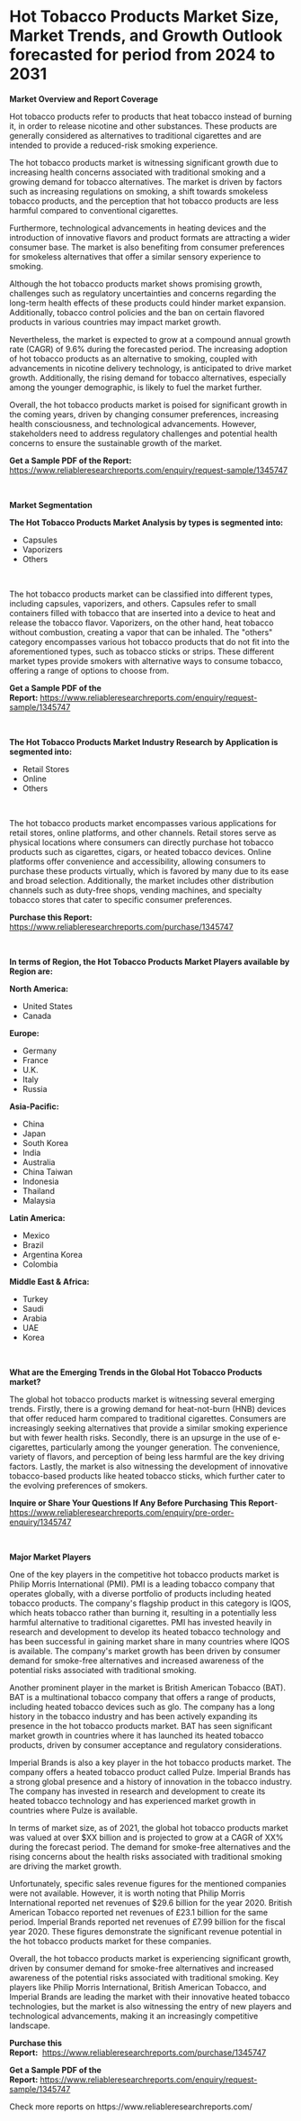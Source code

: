 <p><h1>Hot Tobacco Products Market Size, Market Trends, and Growth Outlook forecasted for period from 2024 to 2031</h1></p><p><strong>Market Overview and Report Coverage</strong></p>
<p><p>Hot tobacco products refer to products that heat tobacco instead of burning it, in order to release nicotine and other substances. These products are generally considered as alternatives to traditional cigarettes and are intended to provide a reduced-risk smoking experience.</p><p>The hot tobacco products market is witnessing significant growth due to increasing health concerns associated with traditional smoking and a growing demand for tobacco alternatives. The market is driven by factors such as increasing regulations on smoking, a shift towards smokeless tobacco products, and the perception that hot tobacco products are less harmful compared to conventional cigarettes.</p><p>Furthermore, technological advancements in heating devices and the introduction of innovative flavors and product formats are attracting a wider consumer base. The market is also benefiting from consumer preferences for smokeless alternatives that offer a similar sensory experience to smoking.</p><p>Although the hot tobacco products market shows promising growth, challenges such as regulatory uncertainties and concerns regarding the long-term health effects of these products could hinder market expansion. Additionally, tobacco control policies and the ban on certain flavored products in various countries may impact market growth.</p><p>Nevertheless, the market is expected to grow at a compound annual growth rate (CAGR) of 9.6% during the forecasted period. The increasing adoption of hot tobacco products as an alternative to smoking, coupled with advancements in nicotine delivery technology, is anticipated to drive market growth. Additionally, the rising demand for tobacco alternatives, especially among the younger demographic, is likely to fuel the market further.</p><p>Overall, the hot tobacco products market is poised for significant growth in the coming years, driven by changing consumer preferences, increasing health consciousness, and technological advancements. However, stakeholders need to address regulatory challenges and potential health concerns to ensure the sustainable growth of the market.</p></p>
<p><strong>Get a Sample PDF of the Report:</strong> <a href="https://www.reliableresearchreports.com/enquiry/request-sample/1345747">https://www.reliableresearchreports.com/enquiry/request-sample/1345747</a></p>
<p>&nbsp;</p>
<p><strong>Market Segmentation</strong></p>
<p><strong>The Hot Tobacco Products Market Analysis by types is segmented into:</strong></p>
<p><ul><li>Capsules</li><li>Vaporizers</li><li>Others</li></ul></p>
<p>&nbsp;</p>
<p><p>The hot tobacco products market can be classified into different types, including capsules, vaporizers, and others. Capsules refer to small containers filled with tobacco that are inserted into a device to heat and release the tobacco flavor. Vaporizers, on the other hand, heat tobacco without combustion, creating a vapor that can be inhaled. The "others" category encompasses various hot tobacco products that do not fit into the aforementioned types, such as tobacco sticks or strips. These different market types provide smokers with alternative ways to consume tobacco, offering a range of options to choose from.</p></p>
<p><strong>Get a Sample PDF of the Report:</strong>&nbsp;<a href="https://www.reliableresearchreports.com/enquiry/request-sample/1345747">https://www.reliableresearchreports.com/enquiry/request-sample/1345747</a></p>
<p>&nbsp;</p>
<p><strong>The Hot Tobacco Products Market Industry Research by Application is segmented into:</strong></p>
<p><ul><li>Retail Stores</li><li>Online</li><li>Others</li></ul></p>
<p>&nbsp;</p>
<p><p>The hot tobacco products market encompasses various applications for retail stores, online platforms, and other channels. Retail stores serve as physical locations where consumers can directly purchase hot tobacco products such as cigarettes, cigars, or heated tobacco devices. Online platforms offer convenience and accessibility, allowing consumers to purchase these products virtually, which is favored by many due to its ease and broad selection. Additionally, the market includes other distribution channels such as duty-free shops, vending machines, and specialty tobacco stores that cater to specific consumer preferences.</p></p>
<p><strong>Purchase this Report:</strong>&nbsp; <a href="https://www.reliableresearchreports.com/purchase/1345747">https://www.reliableresearchreports.com/purchase/1345747</a></p>
<p>&nbsp;</p>
<p><strong>In terms of Region, the Hot Tobacco Products Market Players available by Region are:</strong></p>
<p>
    <p> <strong> North America: </strong>
        <ul>
            <li>United States</li>
            <li>Canada</li>
        </ul>
        </p> 
    <p> <strong> Europe: </strong>
        <ul>
            <li>Germany</li>
            <li>France</li>
            <li>U.K.</li>
            <li>Italy</li>
            <li>Russia</li>
        </ul>
        </p> 
    <p> <strong> Asia-Pacific: </strong>
        <ul>
            <li>China</li>
            <li>Japan</li>
            <li>South Korea</li>
            <li>India</li>
            <li>Australia</li>
            <li>China Taiwan</li>
            <li>Indonesia</li>
            <li>Thailand</li>
            <li>Malaysia</li>
        </ul>
        </p> 
    <p> <strong> Latin America: </strong>
        <ul>
            <li>Mexico</li>
            <li>Brazil</li>
            <li>Argentina Korea</li>
            <li>Colombia</li>
        </ul>
        </p> 
    <p> <strong> Middle East & Africa: </strong>
        <ul>
            <li>Turkey</li>
            <li>Saudi</li>
            <li>Arabia</li>
            <li>UAE</li>
            <li>Korea</li>
        </ul>
    </p>
    </p>
<p>&nbsp;</p>
<p><strong>What are the Emerging Trends in the Global Hot Tobacco Products market?</strong></p>
<p><p>The global hot tobacco products market is witnessing several emerging trends. Firstly, there is a growing demand for heat-not-burn (HNB) devices that offer reduced harm compared to traditional cigarettes. Consumers are increasingly seeking alternatives that provide a similar smoking experience but with fewer health risks. Secondly, there is an upsurge in the use of e-cigarettes, particularly among the younger generation. The convenience, variety of flavors, and perception of being less harmful are the key driving factors. Lastly, the market is also witnessing the development of innovative tobacco-based products like heated tobacco sticks, which further cater to the evolving preferences of smokers.</p></p>
<p><strong>Inquire or Share Your Questions If Any Before Purchasing This Report</strong>- <a href="https://www.reliableresearchreports.com/enquiry/pre-order-enquiry/1345747">https://www.reliableresearchreports.com/enquiry/pre-order-enquiry/1345747</a></p>
<p>&nbsp;</p>
<p><strong>Major Market Players</strong></p>
<p><p>One of the key players in the competitive hot tobacco products market is Philip Morris International (PMI). PMI is a leading tobacco company that operates globally, with a diverse portfolio of products including heated tobacco products. The company's flagship product in this category is IQOS, which heats tobacco rather than burning it, resulting in a potentially less harmful alternative to traditional cigarettes. PMI has invested heavily in research and development to develop its heated tobacco technology and has been successful in gaining market share in many countries where IQOS is available. The company's market growth has been driven by consumer demand for smoke-free alternatives and increased awareness of the potential risks associated with traditional smoking.</p><p>Another prominent player in the market is British American Tobacco (BAT). BAT is a multinational tobacco company that offers a range of products, including heated tobacco devices such as glo. The company has a long history in the tobacco industry and has been actively expanding its presence in the hot tobacco products market. BAT has seen significant market growth in countries where it has launched its heated tobacco products, driven by consumer acceptance and regulatory considerations.</p><p>Imperial Brands is also a key player in the hot tobacco products market. The company offers a heated tobacco product called Pulze. Imperial Brands has a strong global presence and a history of innovation in the tobacco industry. The company has invested in research and development to create its heated tobacco technology and has experienced market growth in countries where Pulze is available.</p><p>In terms of market size, as of 2021, the global hot tobacco products market was valued at over $XX billion and is projected to grow at a CAGR of XX% during the forecast period. The demand for smoke-free alternatives and the rising concerns about the health risks associated with traditional smoking are driving the market growth.</p><p>Unfortunately, specific sales revenue figures for the mentioned companies were not available. However, it is worth noting that Philip Morris International reported net revenues of $29.6 billion for the year 2020. British American Tobacco reported net revenues of £23.1 billion for the same period. Imperial Brands reported net revenues of £7.99 billion for the fiscal year 2020. These figures demonstrate the significant revenue potential in the hot tobacco products market for these companies.</p><p>Overall, the hot tobacco products market is experiencing significant growth, driven by consumer demand for smoke-free alternatives and increased awareness of the potential risks associated with traditional smoking. Key players like Philip Morris International, British American Tobacco, and Imperial Brands are leading the market with their innovative heated tobacco technologies, but the market is also witnessing the entry of new players and technological advancements, making it an increasingly competitive landscape.</p></p>
<p><strong>Purchase this Report:</strong>&nbsp;&nbsp;<a href="https://www.reliableresearchreports.com/purchase/1345747">https://www.reliableresearchreports.com/purchase/1345747</a></p>
<p></p>
<p><strong>Get a Sample PDF of the Report:</strong>&nbsp;<a href="https://www.reliableresearchreports.com/enquiry/request-sample/1345747">https://www.reliableresearchreports.com/enquiry/request-sample/1345747</a></p>
<p>Check more reports on https://www.reliableresearchreports.com/</p>